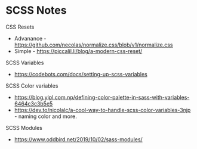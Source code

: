 # SCSS Notes

CSS Resets 
- Advanance - https://github.com/necolas/normalize.css/blob/v1/normalize.css
- Simple - https://piccalil.li/blog/a-modern-css-reset/

SCSS Variables
- https://codebots.com/docs/setting-up-scss-variables


SCSS Color variables  
 - https://blog.yipl.com.np/defining-color-palette-in-sass-with-variables-6464c3c3b5e5
 - https://dev.to/nicolalc/a-cool-way-to-handle-scss-color-variables-3njp - naming color and more.

SCSS Modules
 - https://www.oddbird.net/2019/10/02/sass-modules/


